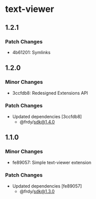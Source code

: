 # text-viewer

## 1.2.1

### Patch Changes

- 4b61201: Symlinks

## 1.2.0

### Minor Changes

- 3ccfdb8: Redesigned Extensions API

### Patch Changes

- Updated dependencies [3ccfdb8]
  - @frdy/sdk@1.4.0

## 1.1.0

### Minor Changes

- fe89057: Simple text-viewer extension

### Patch Changes

- Updated dependencies [fe89057]
  - @frdy/sdk@1.3.0
